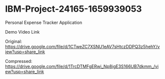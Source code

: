 # IBM-Project-24165-1659939053
Personal Expense Tracker Application

Demo Video Link

Original:
https://drive.google.com/file/d/1CTweZC7XSNU1eAV7sHtczDDPQ3z5hehY/view?usp=share_link

Compressed:
https://drive.google.com/file/d/1TrcDTMFgERwi_Np8igE3S166UB7dkmm_/view?usp=share_link
